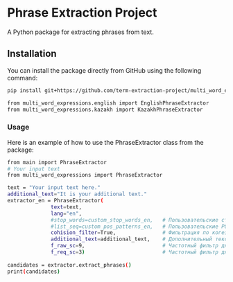 # Phrase Extraction Project

A Python package for extracting phrases from text.

## Installation

You can install the package directly from GitHub using the following command:

```bash
pip install git+https://github.com/term-extraction-project/multi_word_expressions.git

from multi_word_expressions.english import EnglishPhraseExtractor
from multi_word_expressions.kazakh import KazakhPhraseExtractor
```

### Usage

Here is an example of how to use the PhraseExtractor class from the package:

```bash
from main import PhraseExtractor
# Your input text
from multi_word_expressions import PhraseExtractor

text = "Your input text here."
additional_text="It is your additional text."
extractor_en = PhraseExtractor(
              text=text,
              lang="en",
              #stop_words=custom_stop_words_en,   # Пользовательские стоп-слова, по умолчанию установлены
              #list_seq=custom_pos_patterns_en,   # Пользовательские POS-шаблоны, по умолчанию установлены
              cohision_filter=True,               # Фильтрация по когезии
              additional_text=additional_text,    # Дополнительный текст (если требуется)
              f_raw_sc=9,                         # Частотный фильтр для сырого текста
              f_req_sc=3)                         # Частотный фильтр для отобранных кандидатов
          
candidates = extractor.extract_phrases()
print(candidates)
```
